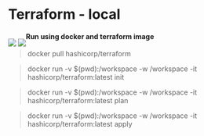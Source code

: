 # Terraform - local

<p style="float:left">
    <img src="https://img.shields.io/badge/FullCycle-000000?style=plastic"  /> 
    <img src="https://img.shields.io/badge/Terraform-7B42BC?style=plastic&logo=Terraform&logoColor=white" /> 
</p>

#### Run using docker and terraform image


> docker pull hashicorp/terraform

> docker run -v $(pwd):/workspace -w /workspace -it hashicorp/terraform:latest init

> docker run -v $(pwd):/workspace -w /workspace -it hashicorp/terraform:latest plan

> docker run -v $(pwd):/workspace -w /workspace -it hashicorp/terraform:latest apply	